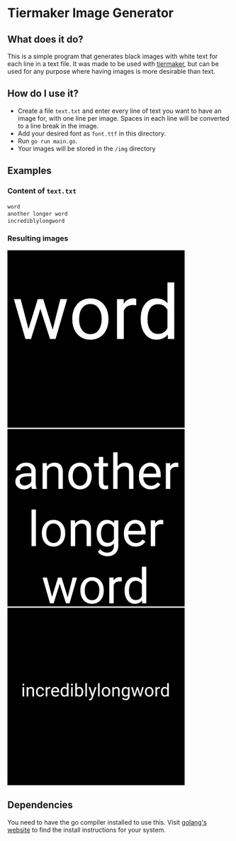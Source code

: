 # Tiermaker Image Generator

## What does it do?
This is a simple program that generates black images with white text for each line in a text file. It was made to be used with [tiermaker](https://tiermaker.com/), but can be used for any purpose where having images is more desirable than text.

## How do I use it?
- Create a file `text.txt` and enter every line of text you want to have an image for, with one line per image. Spaces in each line will be converted to a line break in the image.
- Add your desired font as `font.ttf` in this directory.
- Run `go run main.go`.
- Your images will be stored in the `/img` directory

## Examples
### Content of `text.txt`
```
word
another longer word
incrediblylongword
```

### Resulting images
![image of word](examples/word.png)
![image of another longer word](examples/another-longer-word.png)
![image of incrediblylongword](examples/incrediblylongword.png)

## Dependencies
You need to have the go compiler installed to use this. Visit [golang's website](https://go.dev/) to find the install instructions for your system.
